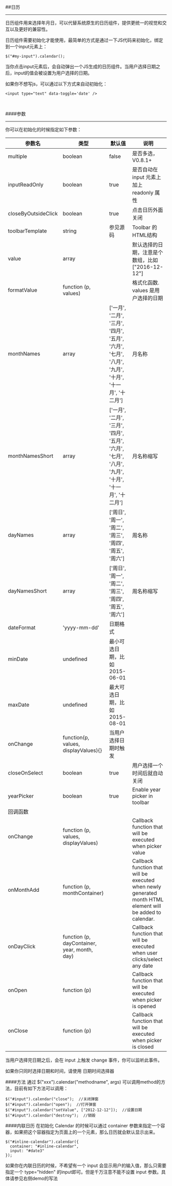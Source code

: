 ##日历<hr>
日历组件用来选择年月日，可以代替系统原生的日历组件，提供更统一的视觉和交互以及更好的兼容性。

日历组件需要初始化才能使用，最简单的方式是通过一下JS代码来初始化，绑定到一个input元素上：
```
$("#my-input").calendar();
```
当你点击input元素后，会自动弹出一个JS生成的日历组件。当用户选择日期之后，input的值会被设置为用户选择的日期。

如果你不想写js，可以通过以下方式来自动初始化：
```
<input type="text" data-toggle='date' />
```
<br>

####参数 <hr>
你可以在初始化的时候指定如下参数：

|参数名	                |类型	        |默认值	|说明|
|---------------------- | -------------|---    |----|
|multiple	        |boolean	|false	|是否多选， V0.8.1+|
|inputReadOnly	        |boolean	|true	|是否自动在 input 元素上加上 readonly 属性|
|closeByOutsideClick	|boolean	|true	|点击日历外面关闭|
|toolbarTemplate	|string	        |参见源码|Toolbar 的HTML结构|
|value	                |array		|        |默认选择的日期，注意是个数组，比如 ["2016-12-12"]
|formatValue	        |function (p, values)|	|格式化函数. values 是用户选择的日期|
|monthNames	        |array	|['一月', '二月', '三月', '四月', '五月', '六月', '七月', '八月', '九月', '十月', '十一月', '十二月']	|月名称|
|monthNamesShort	|array	|['一月', '二月', '三月', '四月', '五月', '六月', '七月', '八月', '九月', '十月', '十一月', '十二月']	|月名称缩写|
|dayNames	        |array	|['周日', '周一', '周二', '周三', '周四', '周五', '周六']	|周名称
|dayNamesShort	        |array	|['周日', '周一', '周二', '周三', '周四', '周五', '周六']	|周名称缩写
|dateFormat	        |'yyyy-mm-dd'	|日期格式    |    |
|minDate	        |undefined	|最小可选日期，比如 2015-06-01    |    |
|maxDate	        |undefined	|最大可选日期，比如 2015-08-01    |    |
|onChange	        |function(p, values, displayValues){}	|当用户选择日期时触发    |    |
|closeOnSelect	        |boolean	|true	|用户选择一个时间后就自动关闭|    |    |
|yearPicker	        |boolean	|true	|Enable year picker in toolbar|    |
|回调函数|            |                                        |            |                |
|onChange	       | function (p, values, displayValues)	|	   | Callback function that will be executed when picker value ||changed. values and displayValues are arrays where each item represents value/display value of related column|
|onMonthAdd	        |function (p, monthContainer)		|           | Callback function that will be executed when newly generated month HTML element will be added to calendar.|
|onDayClick	        |function (p, dayContainer, year, month, day)	|    |Callback function that will be executed when user clicks/select any date|
|onOpen	                |function (p)		              |             | Callback function that will be executed when picker is opened|
|onClose	       |function (p)		                |           | Callback function that will be executed when picker is closed|


当用户选择完日期之后，会在 input 上触发 change 事件，你可以监听此事件。

如果你只同时选择日期和时间，请使用 日期时间选择器

####方法
通过 $("xxx").calendar("methodname", args) 可以调用method的方法，目前有如下方法可以调用：
```
$("#input").calendar("close");  //关闭弹窗
$("#input").calendar("open");  //打开弹窗
$("#input").calendar("setValue", ["2012-12-12"]);  //设置日期
$("#input").calendar("destroy");  //销毁
```
####内联日历
在初始化 Calendar 的时候可以通过 container 参数来指定一个容器，如果把这个容器指定为页面上的一个元素，那么日历就会默认显示出来。
```
$("#inline-calendar").calendar({
  container: "#inline-calendar",
  input: "#date3"
});
```
如果你在内联日历的时候，不希望有一个 input 会显示用户的输入值，那么只需要指定一个 type="hidden" 的input即可。但是千万注意不能不设置 input 参数。具体请参见右侧demo的写法










